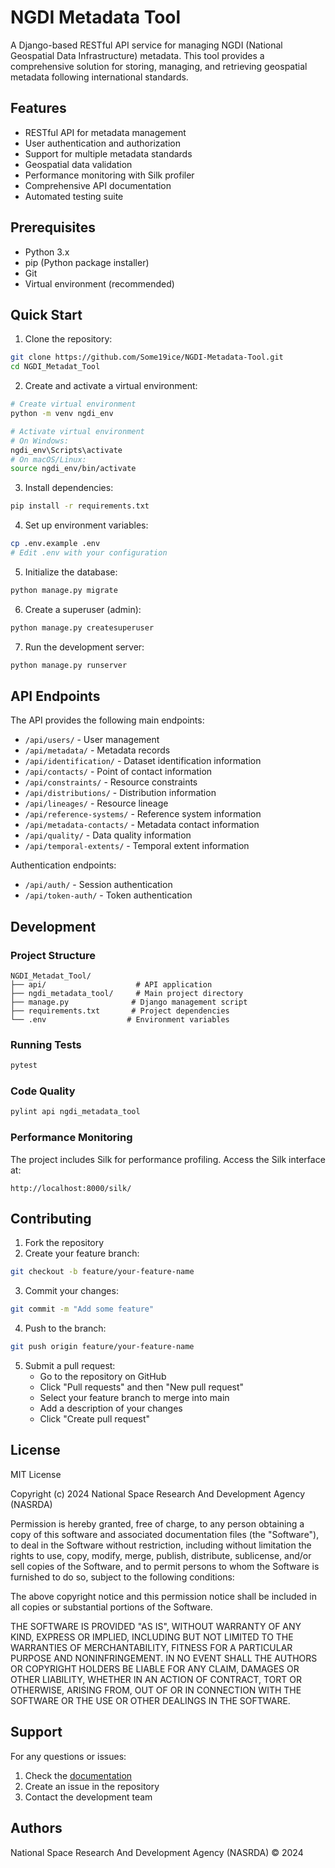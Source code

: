 # NGDI Metadata Tool

A Django-based RESTful API service for managing NGDI (National Geospatial Data Infrastructure) metadata. This tool provides a comprehensive solution for storing, managing, and retrieving geospatial metadata following international standards.

## Features

- RESTful API for metadata management
- User authentication and authorization
- Support for multiple metadata standards
- Geospatial data validation
- Performance monitoring with Silk profiler
- Comprehensive API documentation
- Automated testing suite

## Prerequisites

- Python 3.x
- pip (Python package installer)
- Git
- Virtual environment (recommended)

## Quick Start

1. Clone the repository:
```bash
git clone https://github.com/Some19ice/NGDI-Metadata-Tool.git
cd NGDI_Metadat_Tool
```

2. Create and activate a virtual environment:
```bash
# Create virtual environment
python -m venv ngdi_env

# Activate virtual environment
# On Windows:
ngdi_env\Scripts\activate
# On macOS/Linux:
source ngdi_env/bin/activate
```

3. Install dependencies:
```bash
pip install -r requirements.txt
```

4. Set up environment variables:
```bash
cp .env.example .env
# Edit .env with your configuration
```

5. Initialize the database:
```bash
python manage.py migrate
```

6. Create a superuser (admin):
```bash
python manage.py createsuperuser
```

7. Run the development server:
```bash
python manage.py runserver
```

## API Endpoints

The API provides the following main endpoints:

- `/api/users/` - User management
- `/api/metadata/` - Metadata records
- `/api/identification/` - Dataset identification information
- `/api/contacts/` - Point of contact information
- `/api/constraints/` - Resource constraints
- `/api/distributions/` - Distribution information
- `/api/lineages/` - Resource lineage
- `/api/reference-systems/` - Reference system information
- `/api/metadata-contacts/` - Metadata contact information
- `/api/quality/` - Data quality information
- `/api/temporal-extents/` - Temporal extent information

Authentication endpoints:
- `/api/auth/` - Session authentication
- `/api/token-auth/` - Token authentication

## Development

### Project Structure
```
NGDI_Metadat_Tool/
├── api/                    # API application
├── ngdi_metadata_tool/     # Main project directory
├── manage.py              # Django management script
├── requirements.txt       # Project dependencies
└── .env                  # Environment variables
```

### Running Tests
```bash
pytest
```

### Code Quality
```bash
pylint api ngdi_metadata_tool
```

### Performance Monitoring
The project includes Silk for performance profiling. Access the Silk interface at:
```
http://localhost:8000/silk/
```

## Contributing

1. Fork the repository
2. Create your feature branch:
```bash
git checkout -b feature/your-feature-name
```
3. Commit your changes:
```bash
git commit -m "Add some feature"
```
4. Push to the branch:
```bash
git push origin feature/your-feature-name
```
5. Submit a pull request:
   - Go to the repository on GitHub
   - Click "Pull requests" and then "New pull request"
   - Select your feature branch to merge into main
   - Add a description of your changes
   - Click "Create pull request"


## License

MIT License

Copyright (c) 2024 National Space Research And Development Agency (NASRDA)

Permission is hereby granted, free of charge, to any person obtaining a copy
of this software and associated documentation files (the "Software"), to deal
in the Software without restriction, including without limitation the rights
to use, copy, modify, merge, publish, distribute, sublicense, and/or sell
copies of the Software, and to permit persons to whom the Software is
furnished to do so, subject to the following conditions:

The above copyright notice and this permission notice shall be included in all
copies or substantial portions of the Software.

THE SOFTWARE IS PROVIDED "AS IS", WITHOUT WARRANTY OF ANY KIND, EXPRESS OR
IMPLIED, INCLUDING BUT NOT LIMITED TO THE WARRANTIES OF MERCHANTABILITY,
FITNESS FOR A PARTICULAR PURPOSE AND NONINFRINGEMENT. IN NO EVENT SHALL THE
AUTHORS OR COPYRIGHT HOLDERS BE LIABLE FOR ANY CLAIM, DAMAGES OR OTHER
LIABILITY, WHETHER IN AN ACTION OF CONTRACT, TORT OR OTHERWISE, ARISING FROM,
OUT OF OR IN CONNECTION WITH THE SOFTWARE OR THE USE OR OTHER DEALINGS IN THE
SOFTWARE.

## Support

For any questions or issues:
1. Check the [documentation](docs/)
2. Create an issue in the repository
3. Contact the development team

## Authors

National Space Research And Development Agency (NASRDA) &copy; 2024